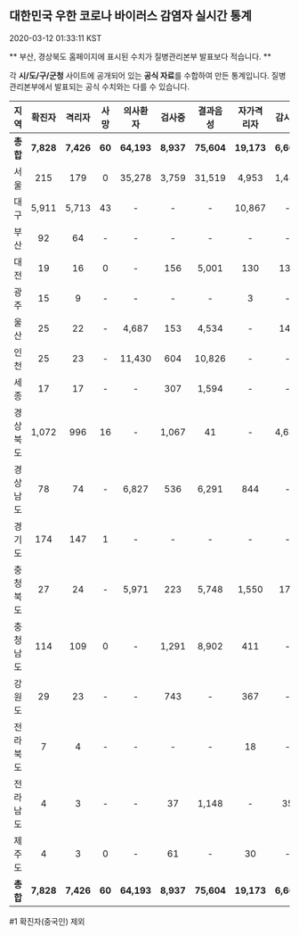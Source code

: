 
## 대한민국 우한 코로나 바이러스 감염자 실시간 통계
2020-03-12 01:33:11 KST

** 부산, 경상북도 홈페이지에 표시된 수치가 질병관리본부 발표보다 적습니다. **

각 **시/도/구/군청** 사이트에 공개되어 있는 **공식 자료**를 수합하여 만든 통계입니다.
질병관리본부에서 발표되는 공식 수치와는 다를 수 있습니다.


|  지역  | 확진자 |  격리자  |  사망  |  의사환자  |  검사중  |  결과음성  |  자가격리자  |  감시중  |  감시해제  |  퇴원  |
|:------:|:------:|:--------:|:--------:|:----------:|:--------:|:----------------:|:------------:|:--------:|:----------:|:--:|
|**총합**|**7,828**|**7,426**|**60**|**64,193**|**8,937**|**75,604**|**19,173**|**6,667**|**10,141**|**339**|
|서울|215|179|0|35,278|3,759|31,519|4,953|1,488|3,465|36|
|대구|5,911|5,713|43|-|-|-|10,867|-|-|155|
|부산|92|64|-|-|-|-|-|-|-|28|
|대전|19|16|0|-|156|5,001|130|130|305|3|
|광주|15|9|-|-|-|-|3|-|-|3|
|울산|25|22|-|4,687|153|4,534|-|149|242|3|
|인천|25|23|-|11,430|604|10,826|-|-|-|2|
|세종|17|17|-|-|307|1,594|-|-|-|-|
|경상북도|1,072|996|16|-|1,067|41|-|4,687|4,587|60|
|경상남도|78|74|-|6,827|536|6,291|844|-|-|4|
|경기도|174|147|1|-|-|-|-|-|-|26|
|충청북도|27|24|-|5,971|223|5,748|1,550|178|1,372|3|
|충청남도|114|109|0|-|1,291|8,902|411|-|-|5|
|강원도|29|23|-|-|743|-|367|-|-|6|
|전라북도|7|4|-|-|-|-|18|-|-|3|
|전라남도|4|3|-|-|37|1,148|-|35|170|1|
|제주도|4|3|0|-|61|-|30|-|-|1|
|**총합**|**7,828**|**7,426**|**60**|**64,193**|**8,937**|**75,604**|**19,173**|**6,667**|**10,141**|**339**|


#1 확진자(중국인) 제외
    
